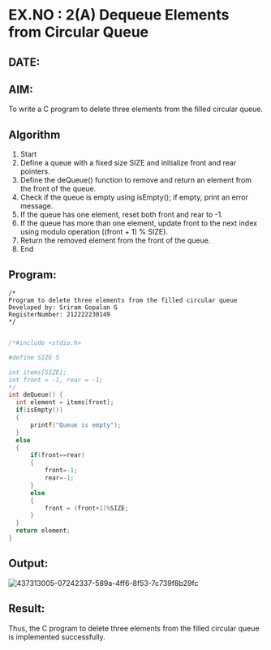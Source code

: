 # EX.NO : 2(A) Dequeue Elements from Circular Queue
## DATE:
## AIM:
To write a C program to delete three elements from the filled circular queue.

## Algorithm
1. Start 
2. Define a queue with a fixed size SIZE and initialize front and rear pointers. 
3. Define the deQueue() function to remove and return an element from the front of the queue. 
4. Check if the queue is empty using isEmpty(); if empty, print an error message. 
5. If the queue has one element, reset both front and rear to -1. 
6. If the queue has more than one element, update front to the next index using modulo operation ((front + 1) % SIZE). 
7. Return the removed element from the front of the queue. 
8. End  

## Program:
```
/*
Program to delete three elements from the filled circular queue
Developed by: Sriram Gopalan G
RegisterNumber: 212222230149
*/
```
```c

/*#include <stdio.h>

#define SIZE 5

int items[SIZE];
int front = -1, rear = -1;
*/
int deQueue() {
  int element = items[front];
  if(isEmpty())
  {
      printf("Queue is empty");
  }
  else
  {
      if(front==rear) 
      { 
          front=-1; 
          rear=-1; 
      } 
      else
      {
          front = (front+1)%SIZE;
      } 
  }
  return element;
}

```

## Output:
![437313005-07242337-589a-4ff6-8f53-7c739f8b29fc](https://github.com/user-attachments/assets/26745ab6-81ed-4bd0-a9e8-e0a7a7596a8a)



## Result:
Thus, the C program to delete three elements from the filled circular queue is implemented successfully.
